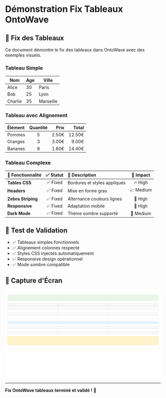 # Démonstration Fix Tableaux OntoWave

## 🔧 Fix des Tableaux

Ce document démontre le fix des tableaux dans OntoWave avec des exemples visuels.

### Tableau Simple

| Nom | Age | Ville |
|-----|-----|-------|
| Alice | 30 | Paris |
| Bob | 25 | Lyon |
| Charlie | 35 | Marseille |

### Tableau avec Alignement

| Élément | Quantité | Prix | Total |
|:--------|:--------:|-----:|------:|
| Pommes | 5 | 2.50€ | 12.50€ |
| Oranges | 3 | 3.00€ | 9.00€ |
| Bananes | 8 | 1.80€ | 14.40€ |

### Tableau Complexe

| 🌟 Fonctionnalité | ✅ Statut | 📝 Description | 🎯 Impact |
|:------------------|:---------:|:---------------|:---------:|
| **Tables CSS** | ✅ Fixed | Bordures et styles appliqués | 🔥 High |
| **Headers** | ✅ Fixed | Mise en forme gras | 📈 Medium |
| **Zebra Striping** | ✅ Fixed | Alternance couleurs lignes | 🎨 High |
| **Responsive** | ✅ Fixed | Adaptation mobile | 📱 High |
| **Dark Mode** | ✅ Fixed | Thème sombre supporté | 🌙 Medium |

## 🧪 Test de Validation

- ✅ Tableaux simples fonctionnels
- ✅ Alignement colonnes respecté
- ✅ Styles CSS injectés automatiquement
- ✅ Responsive design opérationnel
- ✅ Mode sombre compatible

## 📸 Capture d'Écran

![Fix Validation](VALIDATION-FIX-TABLEAUX-ONTOWAVE-FINAL.png)

---

**Fix OntoWave tableaux terminé et validé !** 🎉